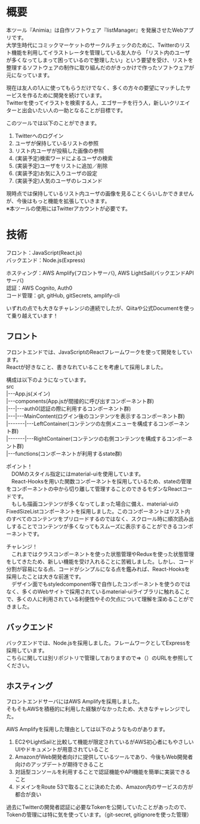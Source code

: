 # 概要
本ツール『Animia』は自作ソフトウェア『listManager』を発展させたWebアプリです。  
大学生時代にコミックマーケットのサークルチェックのために、Twitterのリスト機能を利用してイラストレータを管理している友人から
「リスト内のユーザが多くなってしまって困っているので整理したい」という要望を受け、リストを整理するソフトウェアの制作に取り組んだのがきっかけで作ったソフトウェアが元になっています。

現在は友人の1人に使ってもらうだけでなく、多くの方々の要望にマッチしたサービスを作るために開発を続けています。  
Twitterを使ってイラストを検索する人，エゴサーチを行う人，新しいクリエイターと出会いたい人の一助となることが目標です。  
  
このツールでは以下のことができます。
  1. Twitterへのログイン
  2. ユーザが保持しているリストの参照
  3. リスト内ユーザが投稿した画像の参照
  4. (実装予定)検索ワードによるユーザの検索
  5. (実装予定)ユーザをリストに追加／削除
  6. (実装予定)お気に入りユーザの設定
  7. (実装予定)人気のユーザのレコメンド

現時点では保持しているリスト内ユーザの画像を見ることくらいしかできませんが、今後はもっと機能を拡張していきます。  
※本ツールの使用にはTwitterアカウントが必要です。  

# 技術
フロント：JavaScript(React.js)  
バックエンド：Node.js(Express)  

ホスティング：AWS Amplify(フロントサーバ), AWS LightSail(バックエンドAPIサーバ)  
認証：AWS Cognito, Auth0  
コード管理：git, gitHub, gitSecrets, amplify-cli  

いずれの点でも大きなチャレンジの連続でしたが、Qiitaや公式Documentを使って乗り越えています！

## フロント
フロントエンドでは、JavaScriptのReactフレームワークを使って開発をしています。  
Reactが好きなこと、書きなれていることを考慮して採用しました。

構成は以下のようになっています。  
src  
|---App.js(メイン)  
|---components(App.jsが間接的に呼び出すコンポーネント群)  
|---|---auth0(認証の際に利用するコンポーネント群)  
|---|---MainContent(ログイン後のコンテンツを表示するコンポーネント群)  
|-------|---LeftContainer(コンテンツの左側メニューを構成するコンポーネント群)  
|-------|---RightContainer(コンテンツの右側コンテンツを構成するコンポーネント群)  
|---functions(コンポーネントが利用するstate群)  

ポイント！  
　DOMのスタイル指定にはmaterial-uiを使用しています。  
　React-Hooksを用いた関数コンポーネントを採用しているため、stateの管理をコンポーネントの中から切り離して管理することのできるモダンなReactコードです。  
　もしも描画コンテンツが多くなってしまった場合に備え、material-uiのFixedSizeListコンポーネントを採用しました。このコンポーネントはリスト内のすべてのコンテンツをプリロードするのではなく、スクロール時に順次読み出しすることでコンテンツが多くなってもスムーズに表示することができるコンポーネントです。 

チャレンジ！  
　これまではクラスコンポーネントを使った状態管理やReduxを使った状態管理をしてきたため、新しい機能を受け入れることに苦戦しました。しかし、コード分割が容易になる点、コードがシンプルになる点を鑑みれば、React-Hooksを採用したことは大きな前進です。  
　デザイン面でもstyledcomponent等で自作したコンポーネントを使うのではなく、多くのWebサイトで採用されているmaterial-uiライブラリに触れることで、多くの人に利用されている利便性やその欠点について理解を深めることができました。

## バックエンド
バックエンドでは、Node.jsを採用しました。フレームワークとしてExpressを採用しています。  
こちらに関しては別リポジトリで管理しておりますので⇒（）のURLを参照してください。  

## ホスティング
フロントエンドサーバにはAWS Amplifyを採用しました。  
そもそもAWSを積極的に利用した経験がなかったため、大きなチャレンジでした。

AWS Amplifyを採用した理由としては以下のようなものがあります。
 1. EC2やLightSailと比較して機能が限定されているがAWS初心者にもやさしいUIやドキュメントが用意されていること
 2. AmazonがWeb開発者向けに提供しているツールであり、今後もWeb開発者向けのアップデートが期待できること
 3. 対話型コンソールを利用することで認証機能やAPI機能を簡単に実装できること
 4. ドメインをRoute 53で取ることに決めたため、Amazon内のサービスの方が都合が良い
 
 過去にTwitterの開発者認証に必要なTokenを公開していたことがあったので、Tokenの管理には特に気を使っています。（git-secret, gitignoreを使った管理）

## 
